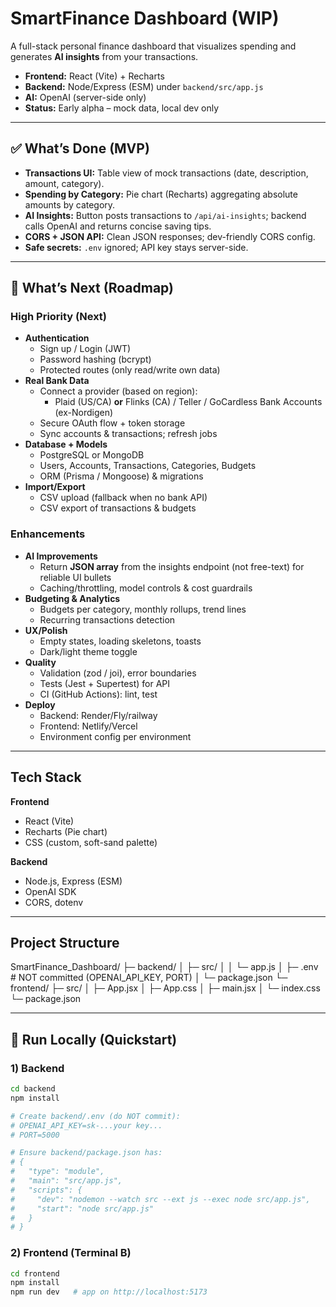 # SmartFinance Dashboard (WIP)

A full-stack personal finance dashboard that visualizes spending and generates **AI insights** from your transactions.

- **Frontend:** React (Vite) + Recharts
- **Backend:** Node/Express (ESM) under `backend/src/app.js`
- **AI:** OpenAI (server-side only)
- **Status:** Early alpha – mock data, local dev only

---

## ✅ What’s Done (MVP)
- **Transactions UI:** Table view of mock transactions (date, description, amount, category).
- **Spending by Category:** Pie chart (Recharts) aggregating absolute amounts by category.
- **AI Insights:** Button posts transactions to `/api/ai-insights`; backend calls OpenAI and returns concise saving tips.
- **CORS + JSON API:** Clean JSON responses; dev-friendly CORS config.
- **Safe secrets:** `.env` ignored; API key stays server-side.

---

## 🧭 What’s Next (Roadmap)
### High Priority (Next)
- **Authentication**
  - Sign up / Login (JWT)
  - Password hashing (bcrypt)
  - Protected routes (only read/write own data)
- **Real Bank Data**
  - Connect a provider (based on region):
    - Plaid (US/CA) **or** Flinks (CA) / Teller / GoCardless Bank Accounts (ex-Nordigen)
  - Secure OAuth flow + token storage
  - Sync accounts & transactions; refresh jobs
- **Database + Models**
  - PostgreSQL or MongoDB
  - Users, Accounts, Transactions, Categories, Budgets
  - ORM (Prisma / Mongoose) & migrations
- **Import/Export**
  - CSV upload (fallback when no bank API)
  - CSV export of transactions & budgets

### Enhancements
- **AI Improvements**
  - Return **JSON array** from the insights endpoint (not free-text) for reliable UI bullets
  - Caching/throttling, model controls & cost guardrails
- **Budgeting & Analytics**
  - Budgets per category, monthly rollups, trend lines
  - Recurring transactions detection
- **UX/Polish**
  - Empty states, loading skeletons, toasts
  - Dark/light theme toggle
- **Quality**
  - Validation (zod / joi), error boundaries
  - Tests (Jest + Supertest) for API
  - CI (GitHub Actions): lint, test
- **Deploy**
  - Backend: Render/Fly/railway
  - Frontend: Netlify/Vercel
  - Environment config per environment

---

## Tech Stack

**Frontend**
- React (Vite)
- Recharts (Pie chart)
- CSS (custom, soft-sand palette)

**Backend**
- Node.js, Express (ESM)
- OpenAI SDK
- CORS, dotenv

---

## Project Structure
SmartFinance_Dashboard/
├─ backend/
│ ├─ src/
│ │ └─ app.js
│ ├─ .env # NOT committed (OPENAI_API_KEY, PORT)
│ └─ package.json
└─ frontend/
├─ src/
│ ├─ App.jsx
│ ├─ App.css
│ ├─ main.jsx
│ └─ index.css
└─ package.json

---

## 🚀 Run Locally (Quickstart)

### 1) Backend
```bash
cd backend
npm install

# Create backend/.env (do NOT commit):
# OPENAI_API_KEY=sk-...your key...
# PORT=5000

# Ensure backend/package.json has:
# {
#   "type": "module",
#   "main": "src/app.js",
#   "scripts": {
#     "dev": "nodemon --watch src --ext js --exec node src/app.js",
#     "start": "node src/app.js"
#   }
# }
```
### 2) **Frontend** (Terminal B)
```bash
cd frontend
npm install
npm run dev   # app on http://localhost:5173
```
